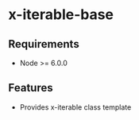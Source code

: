 
# x-iterable-base

## Requirements

 * Node >= 6.0.0

## Features

 * Provides x-iterable class template
